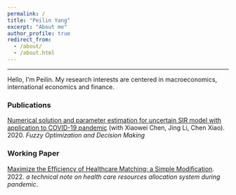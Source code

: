 ```yaml
---
permalink: /
title: "Peilin Yang"
excerpt: "About me"
author_profile: true
redirect_from: 
  - /about/
  - /about.html
---
```

------

Hello, I'm Peilin. My research interests are centered in macroeconomics, international economics and finance. 

### Publications

[Numerical solution and parameter estimation for uncertain SIR model with application to COVID-19 pandemic](https://tteclinc.github.io/peilinyang//files/UncertaintySIR.pdf) (with Xiaowei Chen, Jing Li, Chen Xiao). 2020. *Fuzzy Optimization and Decision Making*

### Working Paper
[Maximize the Efﬁciency of Healthcare Matching: a Simple Modiﬁcation](https://tteclinc.github.io/peilinyang//files/Healthcare_matching.pdf). 2022. _a technical note on health care resources allocation system during pandemic_.

